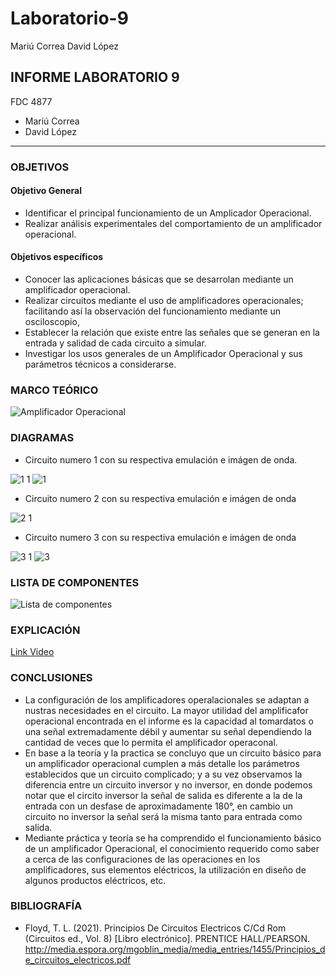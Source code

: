 # Laboratorio-9
Mariú Correa      David López
## INFORME LABORATORIO 9
FDC 4877
- Mariú Correa
- David López
----------------

### OBJETIVOS
#### Objetivo General
-   Identificar el principal funcionamiento de un Amplicador Operacional.
-   Realizar análisis experimentales del comportamiento de un amplificador operacional.
#### Objetivos específicos 
- Conocer las aplicaciones básicas que se desarrolan mediante un amplificador operacional.
- Realizar circuitos mediante el uso de amplificadores operacionales; facilitando así la observación del funcionamiento mediante un osciloscopio,
- Establecer la relación que existe entre las señales que se generan en la entrada y salidad de cada circuito a simular.
- Investigar los usos generales de un Amplificador Operacional y sus parámetros técnicos a considerarse.

### MARCO TEÓRICO 

![Amplificador Operacional](https://user-images.githubusercontent.com/76136485/113254416-26dc9880-928c-11eb-8a12-f0e3537fb2eb.jpg)

### DIAGRAMAS
- Circuito numero 1 con su respectiva emulación e imágen de onda.

![1 1](https://user-images.githubusercontent.com/76136049/113253520-f9dbb600-928a-11eb-8be4-170598c792ba.PNG)
![1](https://user-images.githubusercontent.com/76136049/113253521-f9dbb600-928a-11eb-80bf-a807f3315989.PNG)
- Circuito numero 2 con su respectiva emulación e imágen de onda

![2 1](https://user-images.githubusercontent.com/76136049/113253522-fa744c80-928a-11eb-9189-ae27c66a86e4.PNG)
- Circuito numero 3 con su respectiva emulación e imágen de onda

![3 1](https://user-images.githubusercontent.com/76136049/113253523-fa744c80-928a-11eb-9a78-d41633eef441.PNG)
![3](https://user-images.githubusercontent.com/76136049/113253524-fa744c80-928a-11eb-8d36-0dfba25845ad.PNG)


### LISTA DE COMPONENTES

![Lista de componentes](https://user-images.githubusercontent.com/76136485/113254413-26440200-928c-11eb-9108-824cc8b38342.png)

### EXPLICACIÓN

[Link Video](https://youtu.be/rGZyYzdGYcU)

### CONCLUSIONES

- La configuración de los amplificadores operalacionales se adaptan a nustras necesidades en el circuito. La mayor utilidad del amplificafor operacional encontrada en el informe  es la capacidad al tomardatos o una señal extremadamente débil y aumentar su señal dependiendo la cantidad de veces que lo permita el amplificador operaconal.
- En base a la teoría y la practica se concluyo que un circuito básico para un amplificador operacional cumplen a más detalle los parámetros establecidos que un circuito complicado; y a su vez observamos la diferencia entre un circuito inversor y no inversor, en donde podemos notar que el circito inversor la señal de salida es diferente a la de la entrada con un desfase de aproximadamente 180°, en cambio un circuito no inversor la señal será la misma tanto para entrada como salida.
- Mediante práctica y teoría se ha comprendido el funcionamiento básico de un amplificador Operacional, el conocimiento requerido como saber a cerca de las configuraciones de las operaciones en los amplificadores, sus elementos eléctricos, la utilización en diseño de algunos productos eléctricos, etc.


### BIBLIOGRAFÍA

- Floyd, T. L. (2021). Principios De Circuitos Electricos C/Cd Rom (Circuitos ed., Vol. 8) [Libro electrónico]. PRENTICE HALL/PEARSON. http://media.espora.org/mgoblin_media/media_entries/1455/Principios_de_circuitos_electricos.pdf
